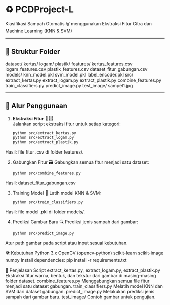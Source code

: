 # ♻️ PCDProject-L

Klasifikasi Sampah Otomatis 🗑️ menggunakan Ekstraksi Fitur Citra dan Machine Learning (KNN & SVM)

---

## 📁 Struktur Folder
dataset/ kertas/ logam/ plastik/ features/ kertas_features.csv logam_features.csv plastik_features.csv dataset_fitur_gabungan.csv models/ knn_model.pkl svm_model.pkl label_encoder.pkl src/ extract_kertas.py extract_logam.py extract_plastik.py combine_features.py train_classifiers.py predict_image.py test_image/ sampel1.jpg

---

## 🚀 Alur Penggunaan

1. **Ekstraksi Fitur** 🎨🔺🧩  
   Jalankan script ekstraksi fitur untuk setiap kategori:
   ```sh
   python src/extract_kertas.py
   python src/extract_logam.py
   python src/extract_plastik.py

Hasil: file fitur .csv di folder features/.

2. Gabungkan Fitur 🗃️
Gabungkan semua fitur menjadi satu dataset:
    ```sh
    python src/combine_features.py
Hasil: dataset_fitur_gabungan.csv

3. Training Model 🤖
Latih model KNN & SVM:
     ```sh
    python src/train_classifiers.py
Hasil: file model .pkl di folder models/.

4. Prediksi Gambar Baru 🔍
Prediksi jenis sampah dari gambar:
     ```sh
    python src/predict_image.py
Atur path gambar pada script atau input sesuai kebutuhan.

🛠️ Kebutuhan
Python 3.x
OpenCV (opencv-python)
scikit-learn
scikit-image
numpy
Install dependencies:
pip install -r requirements.txt

📜 Penjelasan Script
extract_kertas.py, extract_logam.py, extract_plastik.py
Ekstraksi fitur warna, bentuk, dan tekstur dari gambar di masing-masing folder dataset.
combine_features.py
Menggabungkan semua file fitur menjadi satu dataset gabungan.
train_classifiers.py
Melatih model KNN dan SVM dari dataset gabungan.
predict_image.py
Melakukan prediksi jenis sampah dari gambar baru.
test_image/
Contoh gambar untuk pengujian.
